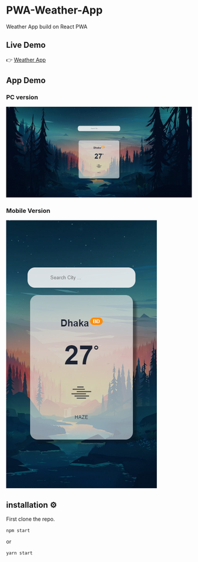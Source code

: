 # PWA-Weather-App
Weather App build on React PWA

## Live Demo 

👉 [Weather App](https://sharp-hugle-1cfadc.netlify.app/)


## App Demo

### PC version

![PC Version](https://github.com/kmhmubin/PWA-Weather-App/blob/master/app%20demo%20pc.jpg)

### Mobile Version

![Mobile Version](https://github.com/kmhmubin/PWA-Weather-App/blob/master/app%20demo%20mobile.png)


## installation ⚙

First clone the repo.

```
npm start 
```
or 
```
yarn start
```

